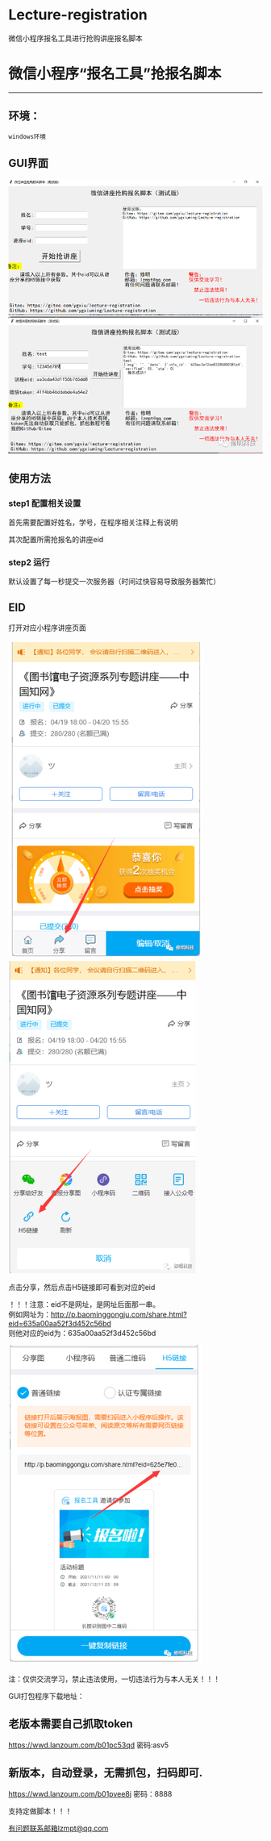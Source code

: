 # Lecture-registration

微信小程序报名工具进行抢购讲座报名脚本





# 微信小程序“报名工具”抢报名脚本

---



## 环境：

~~~
windows环境
~~~

## GUI界面
<img src="README.assets/GUI.png"/>

<img src="README.assets/9.png"/>

## 使用方法

### step1 配置相关设置

首先需要配置好姓名，学号，在程序相关注释上有说明

其次配置所需抢报名的讲座eid

### step2 运行

默认设置了每一秒提交一次服务器（时间过快容易导致服务器繁忙）

## EID

打开对应小程序讲座页面

<img src="README.assets/10.png"/>

<img src="README.assets/11.png"/>

点击分享，然后点击H5链接即可看到对应的eid

！！！注意：eid不是网址，是网址后面那一串。
<br>
例如网址为：http://p.baominggongju.com/share.html?eid=635a00aa52f3d452c56bd
<br>
则他对应的eid为：635a00aa52f3d452c56bd

<img src="README.assets/12.png"/>

注：仅供交流学习，禁止违法使用，一切违法行为与本人无关！！！

GUI打包程序下载地址：
## 老版本需要自己抓取token
https://wwd.lanzoum.com/b01pc53qd
密码:asv5

## 新版本，自动登录，无需抓包，扫码即可.
https://wwd.lanzoum.com/b01pvee8j
密码：8888

支持定做脚本！！！

有问题联系邮箱lzmpt@qq.com

